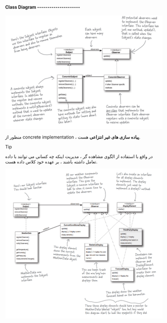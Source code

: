 #### Class Diagram ---------------------


![](./Images/Pasted%20image%2020240619112811.png)


منظور از concrete implementation ، **پیاده سازی های غیر انتزاعی** هست.

>[!tip]
>در واقع با استفاده از الگوی مشاهده گر ، مدیریت اینکه چه کسانی می توانند با داده تعامل داشته باشند ، بر عهده خود کلاس داده هست.


![](./Images/Pasted%20image%2020240619114127.png)

